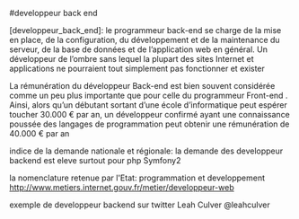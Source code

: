 #developpeur back end

[developpeur_back_end]:  le programmeur back-end se charge de la mise en place, de la configuration, du développement et de la maintenance du serveur, de la base de données et de l’application web en général. Un développeur de l’ombre sans lequel la plupart des sites Internet et applications ne pourraient tout simplement pas fonctionner et exister 

La rémunération du développeur Back-end est bien souvent considérée comme un peu plus importante que pour celle du programmeur Front-end . Ainsi, alors qu’un débutant sortant d’une école d’informatique peut espérer toucher 30.000 € par an, un développeur confirmé ayant une connaissance poussée des langages de programmation peut obtenir une rémunération de 40.000 € par an

indice de la demande nationale et régionale: la demande des developpeur backend est eleve surtout pour php Symfony2

la nomenclature retenue par l'Etat: programmation et developpement http://www.metiers.internet.gouv.fr/metier/developpeur-web

exemple de developpeur backend sur twitter
Leah Culver @leahculver
